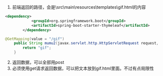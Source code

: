 1. 前端返回的路径，会是\src\main\resources\templates\gif.html的内容
```xml
<dependency>
            <groupId>org.springframework.boot</groupId>
            <artifactId>spring-boot-starter-thymeleaf</artifactId>
        </dependency>
```
```java
@GetMapping(value = "/gif")
    public String mumu2(javax.servlet.http.HttpServletRequest request, Model model) throws Exception{
        return "gif";
    }
```
2. 返回数据，可以全部用post
3. 必须使用get请求返回数据，可以把文本放到gif.html里面。不过有点局限性